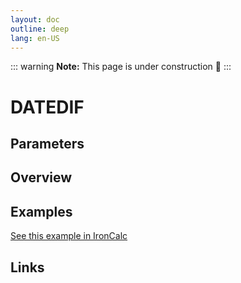 ```yaml
---
layout: doc
outline: deep
lang: en-US
---
```


::: warning
**Note:** This page is under construction 🚧
:::

# DATEDIF

## Parameters

## Overview

## Examples

[See this example in IronCalc](https://app.ironcalc.com/?filename=datedif)

## Links